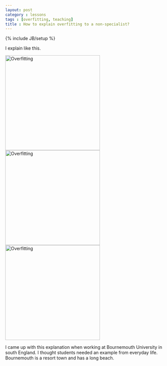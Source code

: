 ```yaml
---
layout: post
category : lessons
tags : [overfitting, teaching]
title : How to explain overfitting to a non-specialist?
---
```

{% include JB/setup %}

I explain like this.

<img src="http://zliobaite.github.io/assets/overfitting1.pdf" alt="Overfitting" width = 300>

<img src="http://zliobaite.github.io/assets/overfitting2.pdf" alt="Overfitting" width = 300>

<img src="http://zliobaite.github.io/assets/overfitting3.pdf" alt="Overfitting" width = 300>


I came up with this explanation when working at Bournemouth University in south England. I thought students needed an example from everyday life. Bournemouth is a resort town and has a long beach. 